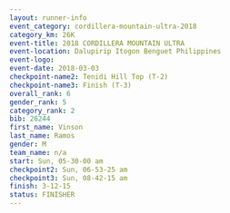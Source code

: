 ```yaml
---
layout: runner-info 
event_category: cordillera-mountain-ultra-2018 
category_km: 26K 
event-title: 2018 CORDILLERA MOUNTAIN ULTRA 
event-location: Dalupirip Itogon Benguet Philippines 
event-logo: 
event-date: 2018-03-03 
checkpoint-name2: Tenidi Hill Top (T-2) 
checkpoint-name3: Finish (T-3) 
overall_rank: 6
gender_rank: 5
category_rank: 2
bib: 26244
first_name: Vinson
last_name: Ramos
gender: M
team_name: n/a
start: Sun, 05-30-00 am
checkpoint2: Sun, 06-53-25 am
checkpoint3: Sun, 08-42-15 am
finish: 3-12-15
status: FINISHER
---
```

